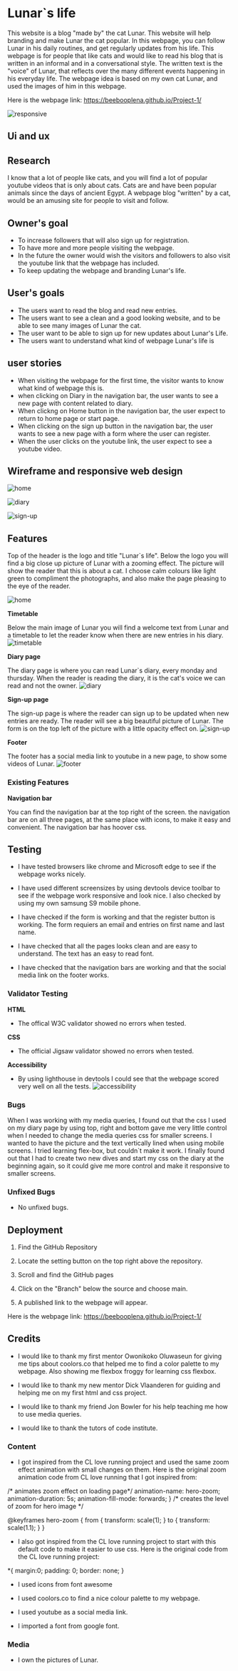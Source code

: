 # Lunar`s life
This website is a blog "made by" the cat Lunar. This website will help branding and make Lunar the cat popular. In this webpage, you can follow Lunar in his daily routines, and get regularly updates from his life. This webpage is for people that like cats and would like to read his blog that is written in an informal and in a conversational style. The written text is the "voice" of Lunar, that reflects over the many different events happening in his everyday life. The webpage idea is based on my own cat Lunar, and used the images of him in this webpage. 

Here is the webpage link: https://beebooplena.github.io/Project-1/

![responsive](assets/images/responsive.png)
## Ui and ux
## Research
I know that a lot of people like cats, and you will find a lot of popular youtube videos that is only about cats. Cats are and have been popular animals since the days of ancient Egypt. A webpage blog "written" by a cat, would be an amusing site for people to visit and follow.

## Owner's goal
* To increase followers that will also sign up for registration.
* To have more and more people visiting the webpage.
* In the future the owner would wish the visitors and followers to also visit the youtube link that the webpage has included.
* To keep updating the webpage and branding Lunar's life.

## User's goals
* The users want to read the blog and read new entries.
* The users want to see a clean and a good looking website, and to be able to see many images of Lunar the cat.
* The user want to be able to sign up for new updates about Lunar's Life.
* The users want to understand what kind of webpage Lunar's life is

## user stories
* When visiting the webpage for the first time, the visitor wants to know what kind of webpage this is.
* when clicking on Diary in the navigation bar, the user wants to see a new page with content related to diary.
* When clickng on Home button in the navigation bar, the user expect to return to home page or start page.
* When clicking on the sign up button in the navigation bar, the user wants to see a new page with a form where the user can register.
* When the user clicks on the youtube link, the user expect to see a youtube video.

## Wireframe and responsive web design
![home](assets/images/balsamiq-1.png)
<br>

![diary](assets/images/diary-wireframe.png)
<br>

![sign-up](assets/images/wireframe-sign-up.png)


## Features
Top of the header is the logo and title "Lunar`s life". Below the logo you will find a big close up picture of Lunar with a zooming effect. The picture will show the reader that this is about a cat. I choose calm colours like light green to compliment the photographs, and also make the page pleasing to the eye of the reader.

![home](assets/images/home.png)

**Timetable**

Below the main image of Lunar you will find a welcome text from Lunar and a timetable to let the reader know when there are new entries in his diary.
![timetable](assets/images/timetable.png)

**Diary page**

The diary page is where you can read Lunar`s diary, every monday and thursday. When the reader is reading the diary, it is the cat's voice we can read and not the owner.
![diary](assets/images/diary.png)

**Sign-up page**

The sign-up page is where the reader can sign up to be updated when new entries are ready. The reader will see a big beautiful picture of Lunar. The form is on the top left of the picture with a little opacity effect on.
![sign-up](assets/images/sign-up.png)

 **Footer**

The footer has a social media link to youtube in a new page, to show some videos of Lunar.
![footer](assets/images/footer.png)

### Existing Features
**Navigation bar**

You can find the navigation bar at the top right of the screen. the navigation bar are on all three pages, at the same place with icons, to make it easy and convenient. The navigation bar has hoover css. 



## Testing 

* I have tested browsers like chrome and Microsoft edge to see if the webpage works nicely.

* I have used different screensizes by using devtools device toolbar to see if the webpage work responsive and look nice. I also checked by using my own samsung S9 mobile phone.

* I have checked if the form is working and that the register button is working. The form requiers an email and entries on first name and last name.

* I have checked that all the pages looks clean and are easy to understand. The text has an easy to read font.

* I have checked that the navigation bars are working and that the social media link on the footer works.

### Validator Testing 
**HTML**

* The offical W3C validator showed no errors when tested.

**CSS**

* The official Jigsaw validator showed no errors when tested.

**Accessibility**
* By using lighthouse in devtools I could see that the webpage scored very well on all the tests.
![accessibility](assets/images/lighthouse.png)


### Bugs
When I was working with my media queries, I found out that the css I used on my diary page by using top, right and bottom gave me very little control when I needed to change the media queries css for smaller screens. I wanted to have the picture and the text vertically lined when using mobile screens. I tried learning flex-box, but couldn`t make it work. I finally found out that I had to create two new dives and start my css on the diary at the beginning again, so it could give me more control and make it responsive to smaller screens.


### Unfixed Bugs
* No unfixed bugs.

## Deployment

1. Find the GitHub Repository

2. Locate the setting button on the top right above the repository.

3. Scroll and find the GitHub pages

4. Click on the "Branch" below the source and choose main.

5. A published link to the webpage will appear.

Here is the webpage link: https://beebooplena.github.io/Project-1/


## Credits 
* I would like to thank my first mentor Owonikoko Oluwaseun for giving me tips about coolors.co that helped me to find a color palette to my webpage. Also showing me flexbox froggy for learning css flexbox.

* I would like to thank my new mentor Dick Vlaanderen for guiding and helping me on my first html and css project.

* I would like to thank my friend Jon Bowler for his help teaching me how to use media queries.

* I would like to thank the tutors of code institute.





### Content
* I got inspired from the CL love running project and used the same zoom effect animation with small changes on them. Here is the original zoom animation code from CL love running that I got inspired from:

/* animates zoom effect on loading page*/
animation-name: hero-zoom;
animation-duration: 5s;
animation-fill-mode: forwards; }
/* creates the level of zoom for hero image */

@keyframes hero-zoom {
    from {
        transform: scale(1);
    }
    to {
        transform: scale(1.1);
    }
}

* I also got inspired from the CL love running project to start with this default code to make it easier to use css. Here is the original code from the CL love running project:

*{ margin:0;
padding: 0;
border: none; }

* I used icons from font awesome

* I used coolors.co to find a nice colour palette to my webpage.

* I used youtube as a social media link.

* I imported a font from google font.
### Media

* I own the pictures of Lunar.